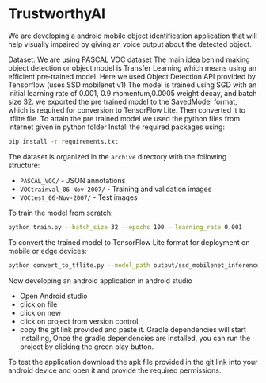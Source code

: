 # TrustworthyAI
We are developing a android mobile object identification application that will help visually impaired by giving an voice output about the detected object.

Dataset: We are using PASCAL VOC dataset
The main idea behind making object detection or object model is Transfer Learning which means using an efficient pre-trained model. Here we used Object Detection API provided by Tensorflow (uses SSD mobilenet v1)
The model is trained using SGD with an initial learning rate of 0.001, 0.9 momentum,0.0005 weight decay, and batch size 32.
we exported the pre trained model to the SavedModel format, which is required for conversion to TensorFlow Lite.
Then converted it to .tflite file. 
To attain the pre trained model we used the python files from internet given in python folder
Install the required packages using:
```bash
pip install -r requirements.txt
```
The dataset is organized in the `archive` directory with the following structure:
- `PASCAL_VOC/` - JSON annotations
- `VOCtrainval_06-Nov-2007/` - Training and validation images
- `VOCtest_06-Nov-2007/` - Test images

To train the model from scratch:
```bash
python train.py --batch_size 32 --epochs 100 --learning_rate 0.001
```
To convert the trained model to TensorFlow Lite format for deployment on mobile or edge devices:
```bash
python convert_to_tflite.py --model_path output/ssd_mobilenet_inference.keras --output_path output/lite-model_metadata_2.tflite
```

Now developing an android application in android studio
- Open Android studio
- click on file 
- click on new 
- click on project from version control 
- copy the git link provided and paste it. Gradle dependencies will start installing,
Once the gradle dependencies are installed, you can run the project by clicking the green play button.

To test the application download the apk file provided in the git link into your android device and open it and provide the required permissions.

